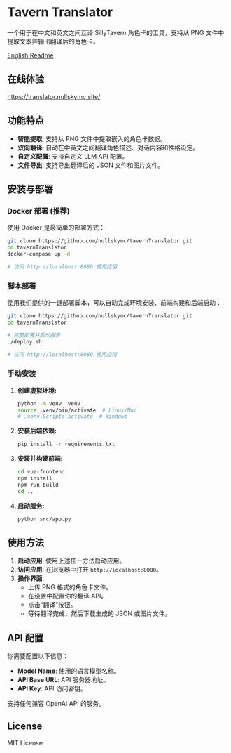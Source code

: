 # Tavern Translator

一个用于在中文和英文之间互译 SillyTavern 角色卡的工具，支持从 PNG 文件中提取文本并输出翻译后的角色卡。

[English Readme](docs/README.en.md)

## 在线体验

<https://translator.nullskymc.site/>

## 功能特点

- **智能提取**: 支持从 PNG 文件中提取嵌入的角色卡数据。
- **双向翻译**: 自动在中英文之间翻译角色描述、对话内容和性格设定。
- **自定义配置**: 支持自定义 LLM API 配置。
- **文件导出**: 支持导出翻译后的 JSON 文件和图片文件。

## 安装与部署

### Docker 部署 (推荐)

使用 Docker 是最简单的部署方式：

```bash
git clone https://github.com/nullskymc/tavernTranslator.git
cd tavernTranslator
docker-compose up -d

# 访问 http://localhost:8080 使用应用
```

### 脚本部署

使用我们提供的一键部署脚本，可以自动完成环境安装、前端构建和后端启动：

```bash
git clone https://github.com/nullskymc/tavernTranslator.git
cd tavernTranslator

# 完整部署并启动服务
./deploy.sh

# 访问 http://localhost:8080 使用应用
```

### 手动安装

1.  **创建虚拟环境:**
    ```bash
    python -m venv .venv
    source .venv/bin/activate  # Linux/Mac
    # .venv\Scripts\activate  # Windows
    ```

2.  **安装后端依赖:**
    ```bash
    pip install -r requirements.txt
    ```

3.  **安装并构建前端:**
    ```bash
    cd vue-frontend
    npm install
    npm run build
    cd ..
    ```

4.  **启动服务:**
    ```bash
    python src/app.py
    ```

## 使用方法

1.  **启动应用**: 使用上述任一方法启动应用。
2.  **访问应用**: 在浏览器中打开 `http://localhost:8080`。
3.  **操作界面**:
    *   上传 PNG 格式的角色卡文件。
    *   在设置中配置你的翻译 API。
    *   点击“翻译”按钮。
    *   等待翻译完成，然后下载生成的 JSON 或图片文件。

## API 配置

你需要配置以下信息：

-   **Model Name**: 使用的语言模型名称。
-   **API Base URL**: API 服务器地址。
-   **API Key**: API 访问密钥。

支持任何兼容 OpenAI API 的服务。

## License

MIT License
